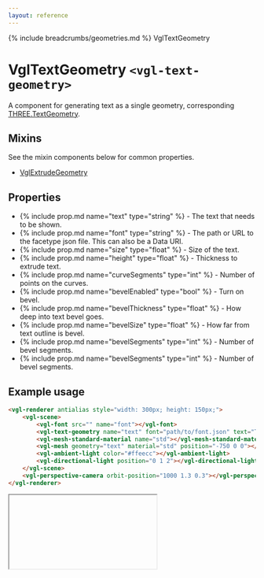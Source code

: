 ```yaml
---
layout: reference
---
```

{% include breadcrumbs/geometries.md %} VglTextGeometry
# VglTextGeometry `<vgl-text-geometry>`
A component for generating text as a single geometry, corresponding [THREE.TextGeometry](https://threejs.org/docs/index.html#api/geometries/TextGeometry).
## Mixins
See the mixin components below for common properties.
* [VglExtrudeGeometry](vgl-extrude-geometry)

## Properties
* {% include prop.md name="text" type="string" %} - The text that needs to be shown.
* {% include prop.md name="font" type="string" %} - The path or URL to the facetype json file. This can also be a Data URI.
* {% include prop.md name="size" type="float" %} - Size of the text.
* {% include prop.md name="height" type="float" %} - Thickness to extrude text.
* {% include prop.md name="curveSegments" type="int" %} - Number of points on the curves.
* {% include prop.md name="bevelEnabled" type="bool" %} - Turn on bevel.
* {% include prop.md name="bevelThickness" type="float" %} - How deep into text bevel goes.
* {% include prop.md name="bevelSize" type="float" %} - How far from text outline is bevel.
* {% include prop.md name="bevelSegments" type="int" %} - Number of bevel segments.
* {% include prop.md name="bevelSegments" type="int" %} - Number of bevel segments.

## Example usage
```html
<vgl-renderer antialias style="width: 300px; height: 150px;">
    <vgl-scene>
        <vgl-font src="" name="font"></vgl-font>
        <vgl-text-geometry name="text" font="path/to/font.json" text="Text to be displayed."></vgl-text-geometry>
        <vgl-mesh-standard-material name="std"></vgl-mesh-standard-material>
        <vgl-mesh geometry="text" material="std" position="-750 0 0"></vgl-mesh>
        <vgl-ambient-light color="#ffeecc"></vgl-ambient-light>
        <vgl-directional-light position="0 1 2"></vgl-directional-light>
    </vgl-scene>
    <vgl-perspective-camera orbit-position="1000 1.3 0.3"></vgl-perspective-camera>
</vgl-renderer>
```
<div class="vgl-example"><iframe class="vgl-example__content" srcdoc="
    <style>
        body {
            margin: 0;
            overflow: hidden;
        }
        .vgl-canvas {
            height: 100vh;
        }
    </style>
    <vgl-renderer antialias class='vgl-canvas'>
        <vgl-scene>
            <vgl-text-geometry name='text' font='https://unpkg.com/three/examples/fonts/helvetiker_regular.typeface.json' text='Text to be displayed.'></vgl-text-geometry>
            <vgl-mesh-standard-material name='std'></vgl-mesh-standard-material>
            <vgl-mesh geometry='text' material='std' position='-750 0 0'></vgl-mesh>
            <vgl-ambient-light color='#ffeecc'></vgl-ambient-light>
            <vgl-directional-light position='0 1 2'></vgl-directional-light>
        </vgl-scene>
        <vgl-perspective-camera orbit-position='1000 1.3 0.3'></vgl-perspective-camera>
    </vgl-renderer>
    <script src='https://unpkg.com/vue/dist/vue.min.js'></script>
    <script src='https://unpkg.com/three/build/three.min.js'></script>
    <script src='../js/vue-gl.js'></script>
    <script>
        Object.keys(VueGL).forEach(function(name) {
            Vue.component(name, VueGL[name]);
        });
        const vm = new Vue({
            el: '.vgl-canvas'
        });
    </script>
"></iframe></div>
<script src="https://unpkg.com/srcdoc-polyfill@1.0.0/srcdoc-polyfill.min.js"></script>
